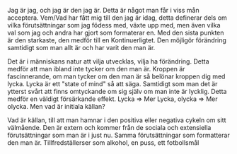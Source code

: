 Jag är jag, och jag är den jag är. Detta är något man får i viss mån acceptera. Vem/Vad har fått mig till den jag är idag, detta definerar dels om vilka förutsättningar som jag födess med, växte upp med, men även vilka val som jag och andra har gjort som formaterar en. Med den sista punkten är den starkaste, den medför till en Kontinuerligtet. Den möjligör förändring samtidigt som man allt är och har varit den man är.

Det är i människans natur att vilja utvecklas, vilja ha förändring. Detta medför att man ibland inte tycker om den man är. Kroppen är fascinnerande, om man tycker om den man är så belönar kroppen dig med lycka. Lycka är ett "state of mind" så att säga. Samtidigt som man det är ytterst svårt att finns omtyckande om sig själv om man inte är lycklig. Detta medför en väldigt försärkande effekt. Lycka => Mer Lycka, olycka => Mer olycka. Men vad är initiala källan?

Vad är källan, till att man hamnar i den positiva eller negativa cykeln om sitt välmående. Den är extern och kommer från de sociala och extensiella förutsättningar som man är i just nu. Samma förutsättningar som formatterar den man är. Tillfredställerser som alkohol, en puss, ett fotbollsmål


